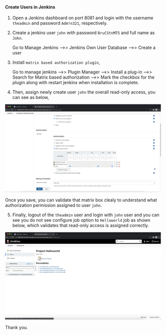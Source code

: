 #### Create Users in Jenkins

1. Open a Jenkins dashboard on port 8081 and login with the username `theadmin` and password `Adm!n321`, respectively.

2. Create a jenkins user `john` with password `BruCStnMT5` and full name as `John`. 
   
   Go to Manage Jenkins -->> Jenkins Own User Database -->> Create a user

3. Install `matrix based authorization plugin`,

   Go to manage jenkins -->> Plugin Manager -->> Install a plug-in 
     -->> Search for Matrix based authorization -->> Mark the checkbox for the plugin along with restart jenkins when installation is complete.

4. Then, assign newly create user `john` the overall read-only access, you can see as below,

![Jenkins Dashboard](/images/JenkinsManageUser.png)

Once you save, you can validate that matrix box clealy to understand what authorization permission assigned to user `john`.

5. Finally, logout of the `theadmin` user and login with `john` user and you can see you do not see configure job option to `Helloworld` job as shown below, which validates that read-only access is assigned correctly.

![Jenkins Dashboard](/images/JenkinsUserReadOnlyAccess.png)

Thank you.
